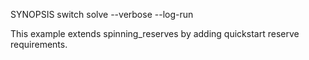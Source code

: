 SYNOPSIS
	switch solve --verbose --log-run

This example extends spinning_reserves by adding quickstart reserve requirements.
